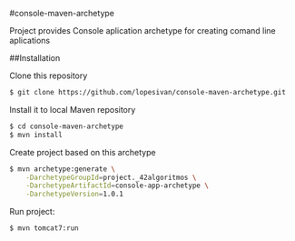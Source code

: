 #console-maven-archetype

Project provides Console aplication archetype for creating comand line aplications

##Installation

Clone this repository

```bash
$ git clone https://github.com/lopesivan/console-maven-archetype.git
```

Install it to local Maven repository

```bash
$ cd console-maven-archetype
$ mvn install
```

Create project based on this archetype

```bash
$ mvn archetype:generate \
    -DarchetypeGroupId=project._42algoritmos \
    -DarchetypeArtifactId=console-app-archetype \
    -DarchetypeVersion=1.0.1
```

Run project:

```bash
$ mvn tomcat7:run
```
